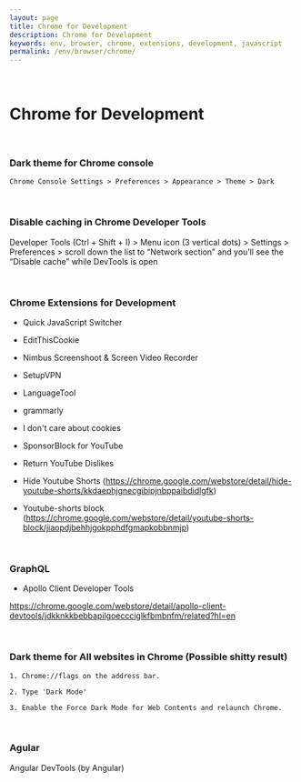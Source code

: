 ```yaml
---
layout: page
title: Chrome for Development
description: Chrome for Development
keywords: env, browser, chrome, extensions, development, javascript
permalink: /env/browser/chrome/
---
```


<br/>

# Chrome for Development

<br/>

### Dark theme for Chrome console

```
Chrome Console Settings > Preferences > Appearance > Theme > Dark
```

<br/>

### Disable caching in Chrome Developer Tools

Developer Tools (Ctrl + Shift + I) > Menu icon (3 vertical dots) > Settings > Preferences > scroll down the list to “Network section” and you’ll see the “Disable cache” while DevTools is open

<br/>

### Chrome Extensions for Development

- Quick JavaScript Switcher
- EditThisCookie
- Nimbus Screenshoot & Screen Video Recorder
- SetupVPN
- LanguageTool
- grammarly

- I don't care about cookies
- SponsorBlock for YouTube
- Return YouTube Dislikes
- Hide Youtube Shorts (https://chrome.google.com/webstore/detail/hide-youtube-shorts/kkdaephjgnecgibipjnbppaibdidlgfk)
- Youtube-shorts block (https://chrome.google.com/webstore/detail/youtube-shorts-block/jiaopdjbehhjgokpphdfgmapkobbnmjp)

<br/>

### GraphQL

- Apollo Client Developer Tools

https://chrome.google.com/webstore/detail/apollo-client-devtools/jdkknkkbebbapilgoeccciglkfbmbnfm/related?hl=en

<br/>

### Dark theme for All websites in Chrome (Possible shitty result)

```
1. Chrome://flags on the address bar.

2. Type 'Dark Mode'

3. Enable the Force Dark Mode for Web Contents and relaunch Chrome.
```

<br/>

### Agular

Angular DevTools (by Angular)
